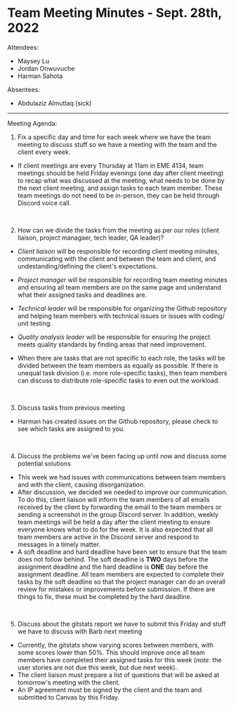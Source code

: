 # Team Meeting Minutes - Sept. 28th, 2022

Attendees:

- Maysey Lu
- Jordan Onwuvuche
- Harman Sahota

Absentees:

- Abdulaziz Almutlaq (sick)

---

Meeting Agenda:

1. Fix a specific day and time for each week where we have the team meeting to discuss stuff so we have a meeting with the team and the client every week.

- If client meetings are every Thursday at 11am in EME 4134, team meetings should be held Friday evenings (one day after client meeting) to recap what was discussed at the meeting, what needs to be done by the next client meeting, and assign tasks to each team member. These team meetings do not need to be in-person, they can be held through Discord voice call.

<br>

2. How can we divide the tasks from the meeting as per our roles (client liaison, project managaer, tech leader, QA leader)?

- *Client liaison* will be responsible for recording client meeting minutes, communicating with the client and between the team and client, and undestanding/defining the client's expectations.
- *Project manager* will be responsible for recording team meeting minutes and ensuring all team members are on the same page and understand what their assigned tasks and deadlines are.
- *Technical leader* will be responsible for organizing the Github repository and helping team members with technical issues or issues with coding/ unit testing.
- *Quality analysis leader* will be responsible for ensuring the project meets quality standards by finding areas that need improvement.

- When there are tasks that are not specific to each role, the tasks will be divided between the team members as equally as possible. If there is unequal task division (i.e. more role-specific tasks), then team members can discuss to distribute role-specific tasks to even out the workload.

<br>

3. Discuss tasks from previous meeting

- Harman has created issues on the Github repository, please check to see which tasks are assigned to you.

<br>

4. Discuss the problems we've been facing up until now and discuss some potential solutions

- This week we had issues with communications between team members and with the client,  causing disorganization.
- After discussion, we decided we needed to improve our communication. To do this, client liaison will inform the team members of all emails received by the client by forwarding the email to the team members or sending a screenshot in the group Discord server. In addition, weekly team meetings will be held a day after the client meeting to ensure everyone knows what to do for the week. It is also expected that all team members are active in the Discord server and respond to messages in a timely matter.
- A soft deadline and hard deadline have been set to ensure that the team does not follow behind. The soft deadline is **TWO** days before the assignment deadline and the hard deadline is **ONE** day before the assignment deadline. All team members are expected to complete their tasks by the soft deadline so that the project manager can do an overall review for mistakes or improvements before submission. If there are things to fix, these must be completed by the hard deadline. 

<br>

5. Discuss about the gitstats report we have to submit this Friday and stuff we have to discuss with Barb next meeting

- Currently, the gitstats show varying scores between members, with some scores lower than 50%. This should improve once all team members have completed their assigned tasks for this week (*note*: the user stories are not due this week, but due next week).
- The client liaison must prepare a list of questions that will be asked at tomorrow's meeting with the client.
- An IP agreement must be signed by the client and the team and submitted to Canvas by this Friday. 